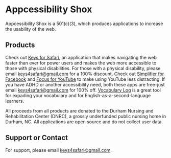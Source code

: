 # Appcessibility Shox

Appcessibility Shox is a 501(c)(3), which produces applications to increase the usability of the web.

## Products

Check out [Keys for Safari](https://apps.apple.com/us/app/keys-for-safari/id1494642810?mt=12), an application that makes navigating the web faster than ever for power users and makes the web more accessible to those with physical disabilities. For those with a physical disability, please email keys4safari@gmail.com for a 100% discount. Check out [Simplifier for Facebook](https://apps.apple.com/us/app/simplifier-for-facebook/id1509832815?mt=12) and [Focus for YouTube](https://apps.apple.com/us/app/focus-for-youtube/id1514703160?mt=12) to make using YouTube less distracting. If you have ADHD or another accessibility need, both these apps are free-just email keys4safari@gmail.com for 100% off. [Vocabulary Log](https://apps.apple.com/us/app/vocabulary-log/id1556420310?mt=12) is a great tool for expading your vocabulary and for English-as-a-second-language learners.

All proceeds from all products are donated to the Durham Nursing and Rehabilitation Center (DNRC), a grossly underfunded public nursing home in Durham, NC. All applications are open source and do not collect user data.

## Support or Contact

For support, please email keys4safari@gmail.com.
